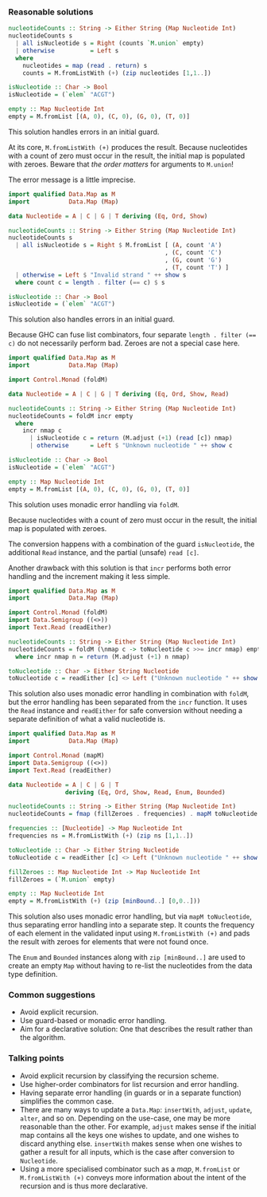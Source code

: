 ### Reasonable solutions

```haskell
nucleotideCounts :: String -> Either String (Map Nucleotide Int)
nucleotideCounts s
  | all isNucleotide s = Right (counts `M.union` empty)
  | otherwise          = Left s
  where
    nucleotides = map (read . return) s
    counts = M.fromListWith (+) (zip nucleotides [1,1..])

isNucleotide :: Char -> Bool
isNucleotide = (`elem` "ACGT")

empty :: Map Nucleotide Int
empty = M.fromList [(A, 0), (C, 0), (G, 0), (T, 0)]
```

This solution handles errors in an initial guard.

At its core, `M.fromListWith (+)` produces the result.  Because nucleotides
with a count of zero must occur in the result, the initial map is populated
with zeroes. Beware that *the order matters* for arguments to `M.union`!

The error message is a little imprecise.

```haskell
import qualified Data.Map as M
import           Data.Map (Map)

data Nucleotide = A | C | G | T deriving (Eq, Ord, Show)

nucleotideCounts :: String -> Either String (Map Nucleotide Int)
nucleotideCounts s
  | all isNucleotide s = Right $ M.fromList [ (A, count 'A')
                                            , (C, count 'C')
                                            , (G, count 'G')
                                            , (T, count 'T') ]
  | otherwise = Left $ "Invalid strand " ++ show s
  where count c = length . filter (== c) $ s

isNucleotide :: Char -> Bool
isNucleotide = (`elem` "ACGT")
```

This solution also handles errors in an initial guard.

Because GHC can fuse list combinators, four separate `length . filter (== c)`
do not necessarily perform bad. Zeroes are not a special case here.

```haskell
import qualified Data.Map as M
import           Data.Map (Map)

import Control.Monad (foldM)

data Nucleotide = A | C | G | T deriving (Eq, Ord, Show, Read)

nucleotideCounts :: String -> Either String (Map Nucleotide Int)
nucleotideCounts = foldM incr empty
  where
    incr nmap c
      | isNucleotide c = return (M.adjust (+1) (read [c]) nmap)
      | otherwise      = Left $ "Unknown nucleotide " ++ show c

isNucleotide :: Char -> Bool
isNucleotide = (`elem` "ACGT")

empty :: Map Nucleotide Int
empty = M.fromList [(A, 0), (C, 0), (G, 0), (T, 0)]
```

This solution uses monadic error handling via `foldM`.

Because nucleotides with a count of zero must occur in the result, the
initial map is populated with zeroes.

The conversion happens with a combination of the guard `isNucleotide`, the
additional `Read` instance, and the partial (unsafe) `read [c]`.

Another drawback with this solution is that `incr` performs both error
handling and the increment making it less simple.

```haskell
import qualified Data.Map as M
import           Data.Map (Map)

import Control.Monad (foldM)
import Data.Semigroup ((<>))
import Text.Read (readEither)

nucleotideCounts :: String -> Either String (Map Nucleotide Int)
nucleotideCounts = foldM (\nmap c -> toNucleotide c >>= incr nmap) empty
  where incr nmap n = return (M.adjust (+1) n nmap)

toNucleotide :: Char -> Either String Nucleotide
toNucleotide c = readEither [c] <> Left ("Unknown nucleotide " ++ show c)
```

This solution also uses monadic error handling in combination with `foldM`,
but the error handling has been separated from the `incr` function. It uses
the `Read` instance and `readEither` for safe conversion without needing a
separate definition of what a valid nucleotide is.

```haskell
import qualified Data.Map as M
import           Data.Map (Map)

import Control.Monad (mapM)
import Data.Semigroup ((<>))
import Text.Read (readEither)

data Nucleotide = A | C | G | T
                deriving (Eq, Ord, Show, Read, Enum, Bounded)

nucleotideCounts :: String -> Either String (Map Nucleotide Int)
nucleotideCounts = fmap (fillZeroes . frequencies) . mapM toNucleotide

frequencies :: [Nucleotide] -> Map Nucleotide Int
frequencies ns = M.fromListWith (+) (zip ns [1,1..])

toNucleotide :: Char -> Either String Nucleotide
toNucleotide c = readEither [c] <> Left ("Unknown nucleotide " ++ show c)

fillZeroes :: Map Nucleotide Int -> Map Nucleotide Int
fillZeroes = (`M.union` empty)

empty :: Map Nucleotide Int
empty = M.fromListWith (+) (zip [minBound..] [0,0..]))
```

This solution also uses monadic error handling, but via `mapM toNucleotide`,
thus separating error handling into a separate step.  It counts the
frequency of each element in the validated input using `M.fromListWith (+)`
and pads the result with zeroes for elements that were not found once.

The `Enum` and `Bounded` instances along with `zip [minBound..]` are used to
create an empty `Map` without having to re-list the nucleotides from the
data type definition.

### Common suggestions

- Avoid explicit recursion.
- Use guard-based or monadic error handling.
- Aim for a declarative solution: One that describes the result rather than
  the algorithm.

### Talking points

- Avoid explicit recursion by classifying the recursion scheme.
- Use higher-order combinators for list recursion and error handling.
- Having separate error handling (in guards or in a separate function)
  simplifies the common case.
- There are many ways to update a `Data.Map`: `insertWith`, `adjust`,
  `update`, `alter`, and so on. Depending on the use-case, one may be more
  reasonable than the other. For example, `adjust` makes sense if the
  initial map contains all the keys one wishes to update, and one wishes to
  discard anything else. `insertWith` makes sense when one wishes to gather
  a result for all inputs, which is the case after conversion to
  `Nucleotide`.
- Using a more specialised combinator such as a *map*, `M.fromList` or
  `M.fromListWith (+)` conveys more information about the intent of the
  recursion and is thus more declarative.
